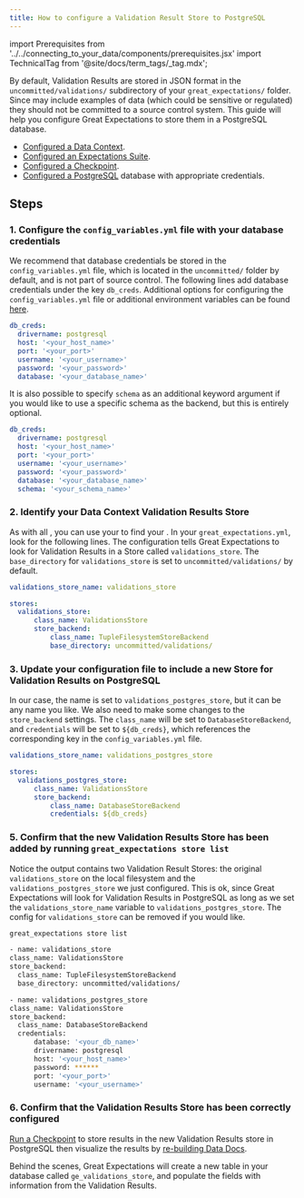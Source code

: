 ```yaml
---
title: How to configure a Validation Result Store to PostgreSQL
---
```

import Prerequisites from '../../connecting_to_your_data/components/prerequisites.jsx'
import TechnicalTag from '@site/docs/term_tags/_tag.mdx';

By default, Validation Results are stored in JSON format in the ``uncommitted/validations/`` subdirectory of your ``great_expectations/`` folder.  Since <TechnicalTag tag="validation_result" text="Validation Results" /> may include examples of data (which could be sensitive or regulated) they should not be committed to a source control system.  This guide will help you configure Great Expectations to store them in a PostgreSQL database.

<Prerequisites>

- [Configured a Data Context](/docs/guides/setup/configuring_data_contexts/instantiating_data_contexts/how_to_quickly_instantiate_a_data_context).
- [Configured an Expectations Suite](/docs/guides/expectations/how_to_create_and_edit_expectations_with_instant_feedback_from_a_sample_batch_of_data).
- [Configured a Checkpoint](/docs/guides/validation/checkpoints/how_to_create_a_new_checkpoint).
- [Configured a PostgreSQL](https://www.postgresql.org/) database with appropriate credentials.

</Prerequisites>

## Steps

### 1. Configure the ``config_variables.yml`` file with your database credentials

We recommend that database credentials be stored in the ``config_variables.yml`` file, which is located in the ``uncommitted/`` folder by default, and is not part of source control. The following lines add database credentials under the key ``db_creds``. Additional options for configuring the ``config_variables.yml`` file or additional environment variables can be found [here](../configuring_data_contexts/how_to_configure_credentials.md).

```yaml
db_creds:
  drivername: postgresql
  host: '<your_host_name>'
  port: '<your_port>'
  username: '<your_username>'
  password: '<your_password>'
  database: '<your_database_name>'
```

It is also possible to specify `schema` as an additional keyword argument if you would like to use a specific schema as the backend, but this is entirely optional.

```yaml
db_creds:
  drivername: postgresql
  host: '<your_host_name>'
  port: '<your_port>'
  username: '<your_username>'
  password: '<your_password>'
  database: '<your_database_name>'
  schema: '<your_schema_name>'
```

### 2. Identify your Data Context Validation Results Store

As with all <TechnicalTag tag="store" text="Stores" />, you can use your <TechnicalTag tag="data_context" text="Data Context" /> to find your <TechnicalTag tag="validation_result_store" text="Validation Results Store" />.  In your ``great_expectations.yml``, look for the following lines.  The configuration tells Great Expectations to look for Validation Results in a Store called ``validations_store``. The ``base_directory`` for ``validations_store`` is set to ``uncommitted/validations/`` by default.

```yaml
validations_store_name: validations_store

stores:
  validations_store:
      class_name: ValidationsStore
      store_backend:
          class_name: TupleFilesystemStoreBackend
          base_directory: uncommitted/validations/
```

### 3. Update your configuration file to include a new Store for Validation Results on PostgreSQL

In our case, the name is set to ``validations_postgres_store``, but it can be any name you like.  We also need to make some changes to the ``store_backend`` settings.  The ``class_name`` will be set to ``DatabaseStoreBackend``, and ``credentials`` will be set to ``${db_creds}``, which references the corresponding key in the ``config_variables.yml`` file.

```yaml
validations_store_name: validations_postgres_store

stores:
  validations_postgres_store:
      class_name: ValidationsStore
      store_backend:
          class_name: DatabaseStoreBackend
          credentials: ${db_creds}
```


### 5. Confirm that the new Validation Results Store has been added by running ``great_expectations store list``

Notice the output contains two Validation Result Stores: the original ``validations_store`` on the local filesystem and the ``validations_postgres_store`` we just configured.  This is ok, since Great Expectations will look for Validation Results in PostgreSQL as long as we set the ``validations_store_name`` variable to ``validations_postgres_store``. The config for ``validations_store`` can be removed if you would like.

```bash
great_expectations store list

- name: validations_store
class_name: ValidationsStore
store_backend:
  class_name: TupleFilesystemStoreBackend
  base_directory: uncommitted/validations/

- name: validations_postgres_store
class_name: ValidationsStore
store_backend:
  class_name: DatabaseStoreBackend
  credentials:
      database: '<your_db_name>'
      drivername: postgresql
      host: '<your_host_name>'
      password: ******
      port: '<your_port>'
      username: '<your_username>'
```

### 6. Confirm that the Validation Results Store has been correctly configured

[Run a Checkpoint](/docs/guides/validation/how_to_validate_data_by_running_a_checkpoint) to store results in the new Validation Results store in PostgreSQL then visualize the results by [re-building Data Docs](../../../terms/data_docs.md).

Behind the scenes, Great Expectations will create a new table in your database called ``ge_validations_store``, and populate the fields with information from the Validation Results.
